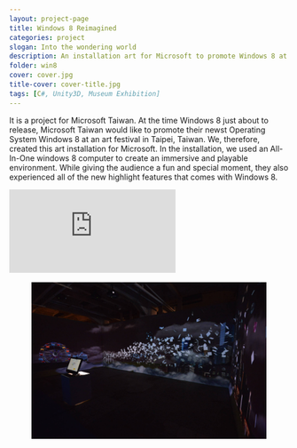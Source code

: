 ```yaml
---
layout: project-page
title: Windows 8 Reimagined
categories: project
slogan: Into the wondering world
description: An installation art for Microsoft to promote Windows 8 at the art festival, 7th Digital Art Festival Taipei 2012 - Artificial Nature
folder: win8
cover: cover.jpg
title-cover: cover-title.jpg
tags: [C#, Unity3D, Museum Exhibition]
---
```

<p>It is a project for Microsoft Taiwan. At the time Windows 8 just about to release, Microsoft Taiwan would like to promote their newst Operating System Windows 8 at an art festival in Taipei, Taiwan. We, therefore, created this art installation for Microsoft. In the installation, we used an All-In-One windows 8 computer to create an immersive and playable environment. While giving the audience a fun and special moment, they also experienced all of the new highlight features that comes with Windows 8.</p>
<div class="columns">
    <div class="column">
        <div class="video-container">
        <iframe src="https://www.youtube.com/embed/LB0hnsfK9pw" frameborder="0" webkitallowfullscreen mozallowfullscreen allowfullscreen></iframe>
        </div>
    </div>
</div>

<div class="columns">
    <div class="column">
        <figure scr="images">
            <img src="/assets/images/projects/win8/6.jpg">
        </figure>
    </div>
</div>


<div class="columns is-multiline">
<div class="column is-half">
        <figure scr="images">
            <img src="/assets/images/projects/win8/3.jpg">
        </figure>
    </div>
    <div class="column is-half">
        <figure scr="images">
            <img src="/assets/images/projects/win8/5.jpg">
        </figure>
    </div>
    <div class="column is-half">
        <figure scr="images">
            <img src="/assets/images/projects/win8/8.jpg">
        </figure>
    </div>
    <div class="column is-half">
        <figure scr="images">
            <img src="/assets/images/projects/win8/9.jpg">
        </figure>
    </div>
    <div class="column is-half">
        <figure scr="images">
            <img src="/assets/images/projects/win8/10.jpg">
        </figure>
    </div>
    <div class="column is-half">
        <figure scr="images">
            <img src="/assets/images/projects/win8/11.jpg">
        </figure>
    </div>
</div>